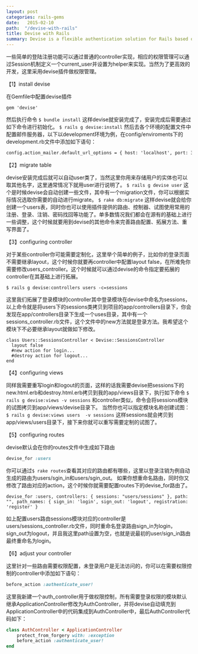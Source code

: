 ```yaml
---
layout: post
categories: rails-gems
date:   2015-02-10
path:  "/devise-with-rails"
title: Devise with Rails
summary: Devise is a flexible authentication solution for Rails based on Warden.
---
```

一些简单的登陆注册功能可以通过普通的controller实现，相应的权限管理可以通过Session机制定义一个current_user并设置为helper来实现。当然为了更高效的开发，这里采用devise插件做权限管理。

【1】install devise

在Gemfile中配置devise插件

	gem 'devise'
然后执行命令
`$ bundle install`
这样devise就安装完成了，安装完成后需要通过如下命令进行初始化。
`$ rails g devise:install`
然后去各个环境的配置文件中配置邮件服务器，以下以development环境为例，在config/enviroments下的development.rb文件中添加如下语句：

```html
config.action_mailer.default_url_options = { host: 'localhost', port: 3000 }
```
【2】migrate table

devise安装完成后就可以自动user类了，当然这里你用来存储用户的实体也可以取其他名字，这里通常情况下就用user进行说明了。
 `$ rails g devise user`
这个是时候devise会自动创建一些文件，其中有一个migration文件，你可以根据实际情况选取你需要的自动进行migrate。
`$ rake db:migrate`
这样devise就会给你创建一个users表，同时你也可以使用插件提供的路由、控制器、试图使用常用的注册、登录、注销、密码找回等功能了。单多数情况我们都会在源有的基础上进行一些调整，这个时候就要用到devise的其他命令来完善路由配置、拓展方法、重写界面了。

【3】configuring controller

对于某些controller你可能需要定制化，这里举个简单的例子，比如你的登录页面不需要继承layout，这个时候你就要再controller中配置layout false，在所难免你需要修改users_controller。这个时候就可以通过devise的命令指定要拓展的controller在其基础上进行拓展。

`$ rails g devise:controllers users -c=sessions`

这里我们拓展了登录模块的controller其中登录模块在devise中命名为sessions，以上命令就是将users下的sessions类拷贝到项目的app/controllers目录下，你会发现在app/controllers目录下生成一个uses目录，其中有一个sessions_controller.rb文件，这个文件中的new方法就是登录方法。我希望这个模块下不必要继承layout就做如下修改。
```
class Users::SessionsController < Devise::SessionsController
  layout false
  #new action for login...
  #destroy action for logout...
end
```

【4】configuring views

同样我需要重写login和logout的页面，这样的话我需要devise把sessions下的new.html.erb和destroy.html.erb拷贝到我的app/views目录下，执行如下命令
`$ rails g devise:views -v sessions`
和controller类似，命令会将sessions模块的试图拷贝到app/views/devise目录下。
当然你也可以指定模块名称创建试图：
`$ rails g devise:views users  -v sessions`
这样sessions就会拷贝到app/views/users目录下，接下来你就可以重写需要定制的试图了。
 
【5】configuring routes

devise默认会在你的routes文件中生成如下路由

```ruby
devise_for :users
```

你可以通过`$ rake routes`查看其对应的路由都有哪些，这里以登录注销为例自动生成的路由为users/sgin_in和users/sgin_out。
如果你想重命名路由，同时你又修改了路由对应的action，这个时候你就需要配置routes下的devise_for路由了。

```
devise_for :users, controllers: { sessions: "users/sessions" }, path: "", path_names: { sign_in: 'login', sign_out: 'logout', registration: 'register' }
```

如上配置users路由sessions模块对应的controller是users/sessions_controller.rb文件，同时重命名登录路由sign_in为login，sign_out为logout，并且我这里path设置为空，也就是说最初的user/sign_in路由最终重命名为login。

【6】adjust your controller

这里针对一些路由需要权限配置，未登录用户是无法访问的，你可以在需要权限控制的controller中添加如下语句：

```ruby
before_action :authenticate_user!
```
这里我新建一个auth_controller用于做权限控制，所有需要登录权限的模块默认继承ApplicationController修改为AuthController，并将devise自动填充到ApplicationController中的代码集成到AuthController中，最后AuthController代码如下：

```ruby
class AuthController < ApplicationController
 	protect_from_forgery with: :exception
 	before_action :authenticate_user!
end
```

